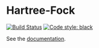 # Hartree-Fock

[![Build Status](https://travis-ci.com/Schoyen/hartree-fock.svg?token=MvgH7xLNL8iVfczJpp8Q&branch=master)](https://travis-ci.com/Schoyen/hartree-fock)
[![Code style: black](https://img.shields.io/badge/code%20style-black-000000.svg)](https://github.com/ambv/black)

See the [documentation](https://schoyen.github.io/hartree-fock/).
